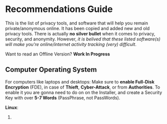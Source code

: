 # Recommendations Guide

This is the list of privacy tools, and software that will help you remain private/anonymous online. It has been copied and added new and old privacy tools. There is actually **no silver bullet** when it comes to privacy, security, and anonymity. However, _it is belived that these listed software(s) will make you're online/internet activity tracking (very) difficult_.

Want to read an Offline Version? __Work In Progress__

## Computer Operating System

For computers like laptops and desktops: Make sure to __enable Full-Disk Encryption__ (FDE), in case of __Thieft__, __Cyber-Attack__, or from __Authorities__. To enable it you are gonna need to do on on the Installer, and create a Security Key with over __5-7 Words__ (PassPhrase, not PassWords).  

__Linux__:

1. 
